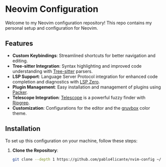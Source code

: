 # Neovim Configuration

Welcome to my Neovim configuration repository! 
This repo contains my personal setup and configuration for Neovim.

## Features

- **Custom Keybindings**: Streamlined shortcuts for better navigation and editing.
- **Tree-sitter Integration**: Syntax highlighting and improved code understanding with [Tree-sitter](https://github.com/tree-sitter/tree-sitter) parsers.
- **LSP Support**: Language Server Protocol integration for enhanced code completion and diagnostics with [LSP Zero](https://github.com/VonHeikemen/lsp-zero.nvim).
- **Plugin Management**: Easy installation and management of plugins using [Packer](https://github.com/wbthomason/packer.nvim).
- **Telescope Integration**: [Telescope](https://github.com/nvim-telescope/telescope.nvim) is a powerful fuzzy finder with [Ripgrep](https://github.com/BurntSushi/ripgrep).
- **Customization**: Configurations for the editor and the [gruvbox](https://github.com/morhetz/gruvbox) color theme.

## Installation

To set up this configuration on your machine, follow these steps:

1. **Clone the Repository**:
   ```bash
   git clone --depth 1 https://github.com/pablo4licante/nvim-config ~/.config/nvim


